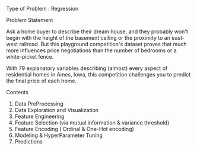 Type of Problem : Regression

Problem Statement

Ask a home buyer to describe their dream house, and they probably won't begin with the height of the basement ceiling or the proximity to an east-west railroad. But this playground competition's dataset proves that much more influences price negotiations than the number of bedrooms or a white-picket fence.

With 79 explanatory variables describing (almost) every aspect of residential homes in Ames, Iowa, this competition challenges you to predict the final price of each home.

Contents

1. Data PreProcessing
2. Data Exploration and Visualization
3. Feature Engineering
4. Feature Selection (via mutual information & variance threshold)
5. Feature Encoding ( Ordinal & One-Hot encoding)
6. Modeling & HyperParameter Tuning
7. Predictions
